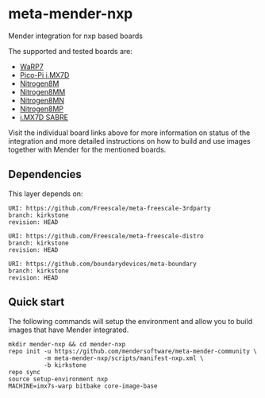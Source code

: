 # meta-mender-nxp

Mender integration for nxp based boards

The supported and tested boards are:

 - [WaRP7](https://hub.mender.io/t/nxp-warp7/135)
 - [Pico-Pi i.MX7D](https://hub.mender.io/t/technexion-pico-pi-imx7/136)
 - [Nitrogen8M](https://hub.mender.io/t/boundary-devices-nitrogen8m/409)
 - [Nitrogen8MM](https://hub.mender.io/t/boundary-devices-nitrogen8m/409)
 - [Nitrogen8MN](https://hub.mender.io/t/boundary-devices-nitrogen8m/409)
 - [Nitrogen8MP](https://hub.mender.io/t/boundary-devices-nitrogen8m/409)
 - [i.MX7D SABRE](https://hub.mender.io/t/nxp-i-mx7d-sabre/1279)


Visit the individual board links above for more information on status of the
integration and more detailed instructions on how to build and use images
together with Mender for the mentioned boards.

## Dependencies

This layer depends on:

```
URI: https://github.com/Freescale/meta-freescale-3rdparty
branch: kirkstone
revision: HEAD
```

```
URI: https://github.com/Freescale/meta-freescale-distro
branch: kirkstone
revision: HEAD
```

```
URI: https://github.com/boundarydevices/meta-boundary
branch: kirkstone
revision: HEAD
```

## Quick start

The following commands will setup the environment and allow you to build images
that have Mender integrated.


```
mkdir mender-nxp && cd mender-nxp
repo init -u https://github.com/mendersoftware/meta-mender-community \
          -m meta-mender-nxp/scripts/manifest-nxp.xml \
          -b kirkstone
repo sync
source setup-environment nxp
MACHINE=imx7s-warp bitbake core-image-base
```


